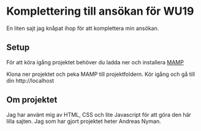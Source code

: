# Komplettering till ansökan för WU19
En liten sajt jag knåpat ihop för att komplettera min ansökan.

## Setup
För att köra igång projektet behöver du ladda ner och installera [MAMP](https://www.mamp.info/en/downloads/)

Klona ner projektet och peka MAMP till projektfoldern. Kör igång och gå till din http://localhost

## Om projektet
Jag har använt mig av HTML, CSS och lite Javascript för att göra den här lilla sajten.
Jag som har gjort projektet heter Andreas Nyman.
